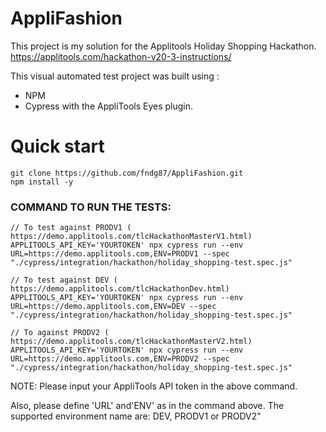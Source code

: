 # AppliFashion

This project is my solution for the Applitools Holiday Shopping Hackathon. 
https://applitools.com/hackathon-v20-3-instructions/

This visual automated test project was built using :

- NPM
- Cypress with the AppliTools Eyes plugin.

# Quick start 

```
git clone https://github.com/fndg87/AppliFashion.git
npm install -y
```

### COMMAND TO RUN THE TESTS:

```
// To test against PRODV1 ( https://demo.applitools.com/tlcHackathonMasterV1.html)
APPLITOOLS_API_KEY='YOURTOKEN' npx cypress run --env URL=https://demo.applitools.com,ENV=PRODV1 --spec "./cypress/integration/hackathon/holiday_shopping-test.spec.js"

// To test against DEV ( https://demo.applitools.com/tlcHackathonDev.html)
APPLITOOLS_API_KEY='YOURTOKEN' npx cypress run --env URL=https://demo.applitools.com,ENV=DEV --spec "./cypress/integration/hackathon/holiday_shopping-test.spec.js"

// To against PRODV2 ( https://demo.applitools.com/tlcHackathonMasterV2.html)
APPLITOOLS_API_KEY='YOURTOKEN' npx cypress run --env URL=https://demo.applitools.com,ENV=PRODV2 --spec "./cypress/integration/hackathon/holiday_shopping-test.spec.js"

```
NOTE: Please input your AppliTools API token in the above command.

Also, please define 'URL' and'ENV' as in the command above. The supported environment name are: DEV, PRODV1 or PRODV2"

